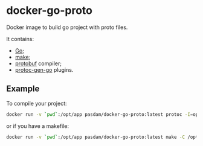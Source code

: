 # docker-go-proto

Docker image to build go project with proto files.

It contains:

* [Go](https://golang.org/);
* [make](https://www.gnu.org/software/make/);
* [protobuf](https://developers.google.com/protocol-buffers/) compiler;
* [protoc-gen-go](https://github.com/golang/protobuf) plugins.

## Example

To compile your project:

```sh
docker run -v `pwd`:/opt/app pasdam/docker-go-proto:latest protoc -I=opt/app/proto --go_out=/opt/app/generated/pkg /opt/app/proto/your_proto.proto
```

or if you have a makefile:

```sh
docker run -v `pwd`:/opt/app pasdam/docker-go-proto:latest make -C /opt/app build
```
